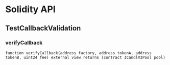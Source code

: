 # Solidity API

## TestCallbackValidation

### verifyCallback

```solidity
function verifyCallback(address factory, address tokenA, address tokenB, uint24 fee) external view returns (contract ICandlV3Pool pool)
```

